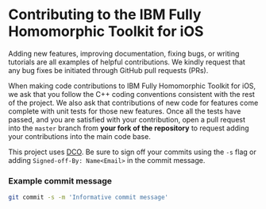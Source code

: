 # Contributing to the IBM Fully Homomorphic Toolkit for iOS

Adding new features, improving documentation, fixing bugs, or writing tutorials are all examples of helpful contributions. 
We kindly request that any bug fixes be initiated through GitHub pull requests (PRs). 

When making code contributions to IBM Fully Homomorphic Toolkit for iOS, we ask that you follow the C++ coding conventions consistent with the rest of the project. We also ask that contributions of new code for features come complete with unit tests for those new features. Once all the tests have passed, and you are satisfied with your contribution, open a pull request into the `master` branch from **your fork of the repository** to request adding your contributions into the main code base.


This project uses [DCO](https://developercertificate.org/). 
Be sure to sign off your commits using the `-s` flag or adding `Signed-off-By: Name<Email>` in the commit message.

### Example commit message
```bash
git commit -s -m 'Informative commit message'

